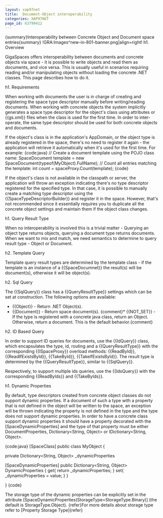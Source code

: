 ```yaml
---
layout: xap97net
title:  Document-Object interoperability
categories: XAP97NET
page_id: 63799412
---
```


{summary}Interoperability between Concrete Object and Document space entries{summary}
!GRA:Images^new-in-801-banner.png|align=right!
h1. Overview

GigaSpaces offers interoperability between documents and concrete objects via space - it is possible to write objects and read them as documents, and vice versa. This is usually useful in scenarios requiring reading and/or manipulating objects without loading the concrete .NET classes. This page describes how to do it.

h1. Requirements

When working with documents the user is in charge of creating and registering the space type descriptor manually before writing/reading documents. When working with concrete objects the system implicitly generates a space type descriptor for the object's class using attributes or {{gs.xml}} files when the class is used for the first time. In order to inter-operate, the same type descriptor should be used for both concrete objects and documents.

If the object's class is in the application's AppDomain, or the object type is already registered in the space, there's no need to register it again - the application will retrieve it automatically when it's used for the first time. For example:
{code:java}
// Create a document template using the POJO class name:
SpaceDocument template = new SpaceDocument(typeof(MyObject).FullName);
// Count all entries matching the template:
int count = spaceProxy.Count(template);
{code}

If the object's class is not available in the classpath or server, the application will throw an exception indicating there's no type descriptor registered for the specified type. In that case, it is possible to manually create a matching type descriptor using the {{SpaceTypeDescriptorBuilder}} and register it in the space. However, that's not recommended since it essentially requires you to duplicate all the concrete object settings and maintain them if the object class changes.

h1. Query Result Type

When no interoperability is involved this is a trivial matter - Querying an object type returns objects, querying a document type returns documents.
When we want to mix and match, we need semantics to determine to query result type - Object or Document.

h2. Template Query

Template query result types are determined by the template class - if the template is an instance of a {{SpaceDocumnet}} the result(s) will be document(s), otherwise it will be object(s).

h2. Sql Query

The {{SqlQuery}} class has a {{QueryResultType}} settings which can be set at construction. The following options are available:
- {{Object}} - Return .NET Object(s).
- {{Document}} - Return space document(s).
{comment}* {{NOT_SET}} - If the type is registered with a concrete java class, return an Object. Otherwise, return a document. This is the default behavior.{comment}

h2. ID Based Query

In order to support ID queries for documents, use the {{IdQuery}} class, which encapsulates the type, id, routing and a {{QueryResultType}} with the corresponding {{ISpaceProxy}} overload methods: {{ReadById}}, {{ReadIfExistsById}}, {{TakeById}}, {{TakeIfExistsById}}. The result type is determined by the {{QueryResultType}}, similar to {{SqlQuery}}.

Respectively, to support multiple ids queries, use the {{IdsQuery}} with the corresponding {{ReadByIds}} and {{TakeByIds}}.

h1. Dynamic Properties

By default, type descriptors created from concrete object classes do not support dynamic properties. If a document of such a type with a property that is not defined in the object will be written to the space, an exception will be thrown indicating the property is not defined in the type and the type does not support dynamic properties.
In order to have a concrete class support dynamic properties it should have a property decorated with the \[SpaceDynamicProperties\] and the type of that property must be either DocumentProperties, Dictionary<String, Object> or IDictionary<String, Object>.

{code:java}
[SpaceClass]
public class MyObject
{

  private Dictionary<String, Object> _dynamicProperties

  [SpaceDynamicProperties]
  public Dictionary<String, Object> DynamicProperties
  {
     get{ return _dynamicProperties; }
     set{ _dynamicProperties = value; }
  }

}
{code}

The storage type of the dynamic properties can be explicitly set in the attribute \[SpaceDynamicProperties(StorageType=StorageType.Binary)\] (the default is StorageType.Object).
{refer}For more details about storage type refer to [Property Storage Type]{refer}